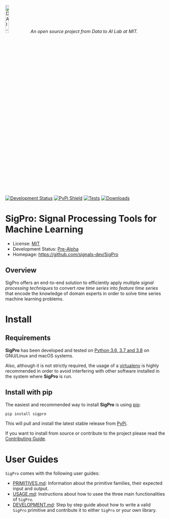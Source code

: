 <p align="left">
<img width=15% src="https://dai.lids.mit.edu/wp-content/uploads/2018/06/Logo_DAI_highres.png" alt="DAI-Lab" />
<i>An open source project from Data to AI Lab at MIT.</i>
</p>

[![Development Status](https://img.shields.io/badge/Development%20Status-2%20--%20Pre--Alpha-yellow)](https://pypi.org/search/?c=Development+Status+%3A%3A+2+-+Pre-Alpha)
[![PyPi Shield](https://img.shields.io/pypi/v/SigPro.svg)](https://pypi.python.org/pypi/SigPro)
[![Tests](https://github.com/signals-dev/SigPro/workflows/Run%20Tests/badge.svg)](https://github.com/signals-dev/SigPro/actions?query=workflow%3A%22Run+Tests%22+branch%3Amaster)
[![Downloads](https://pepy.tech/badge/sigpro)](https://pepy.tech/project/sigpro)


# SigPro: Signal Processing Tools for Machine Learning

* License: [MIT](https://github.com/signals-dev/SigPro/blob/master/LICENSE)
* Development Status: [Pre-Alpha](https://pypi.org/search/?c=Development+Status+%3A%3A+2+-+Pre-Alpha)
* Homepage: https://github.com/signals-dev/SigPro

## Overview

SigPro offers an end-to-end solution to efficiently apply multiple *signal processing techniques*
to convert *raw time series* into *feature time series* that encode the knowledge of domain experts
in order to solve time series machine learning problems.

# Install

## Requirements

**SigPro** has been developed and tested on [Python 3.6, 3.7 and 3.8](https://www.python.org/downloads/)
on GNU/Linux and macOS systems.

Also, although it is not strictly required, the usage of a [virtualenv](
https://virtualenv.pypa.io/en/latest/) is highly recommended in order to avoid
interfering with other software installed in the system where **SigPro** is run.

## Install with pip

The easiest and recommended way to install **SigPro** is using [pip](
https://pip.pypa.io/en/stable/):

```bash
pip install sigpro
```

This will pull and install the latest stable release from [PyPi](https://pypi.org/).

If you want to install from source or contribute to the project please read the
[Contributing Guide](CONTRIBUTING.md).


# User Guides

`SigPro` comes with the following user guides:

* [PRIMITIVES.md](PRIMITIVES.md): Information about the primitive families, their expected input
  and output.
* [USAGE.md](USAGE.md): Instructions about how to usee the three main functionalities of `SigPro`.
* [DEVELOPMENT.md](DEVELOPMENT.md): Step by step guide about how to write a valid `SigPro`
  primitive and contribute it to either `SigPro` or your own library.

